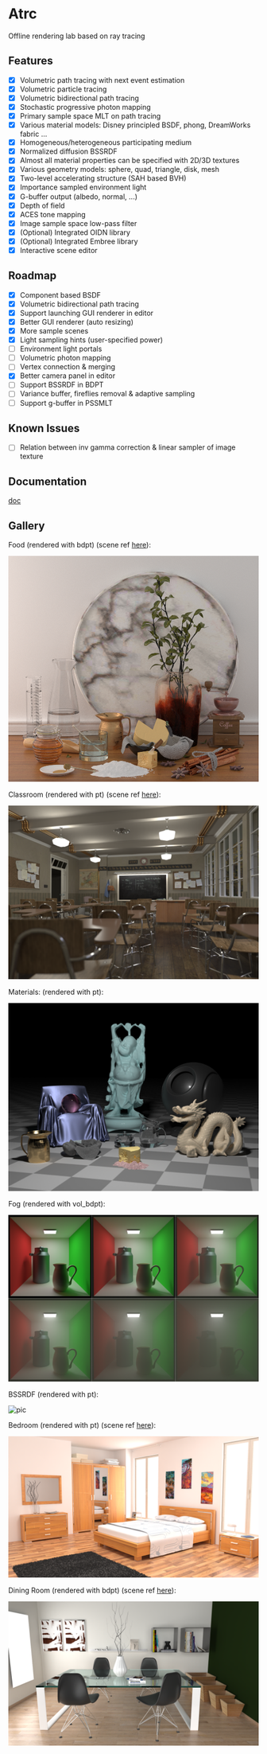 # Atrc

Offline rendering lab based on ray tracing

## Features

- [x] Volumetric path tracing with next event estimation
- [x] Volumetric particle tracing
- [x] Volumetric bidirectional path tracing
- [x] Stochastic progressive photon mapping
- [x] Primary sample space MLT on path tracing
- [x] Various material models: Disney principled BSDF, phong, DreamWorks fabric ...
- [x] Homogeneous/heterogeneous participating medium
- [x] Normalized diffusion BSSRDF
- [x] Almost all material properties can be specified with 2D/3D textures
- [x] Various geometry models: sphere, quad, triangle, disk, mesh
- [x] Two-level accelerating structure (SAH based BVH)
- [x] Importance sampled environment light
- [x] G-buffer output (albedo, normal, ...)
- [x] Depth of field
- [x] ACES tone mapping
- [x] Image sample space low-pass filter
- [x] (Optional) Integrated OIDN library
- [x] (Optional) Integrated Embree library
- [x] Interactive scene editor

## Roadmap

- [x] Component based BSDF
- [x] Volumetric bidirectional path tracing
- [x] Support launching GUI renderer in editor
- [x] Better GUI renderer (auto resizing)
- [x] More sample scenes
- [x] Light sampling hints (user-specified power)
- [ ] Environment light portals
- [ ] Volumetric photon mapping
- [ ] Vertex connection & merging
- [x] Better camera panel in editor
- [ ] Support BSSRDF in BDPT
- [ ] Variance buffer, fireflies removal & adaptive sampling
- [ ] Support g-buffer in PSSMLT

## Known Issues

- [ ] Relation between inv gamma correction & linear sampler of image texture

## Documentation

[doc](https://airguanz.github.io/atrc_doc/doc.html)

## Gallery

Food (rendered with bdpt) (scene ref [here](https://luxcorerender.org/download/)):

![0](./doc/gallery/food.png)

Classroom (rendered with pt) (scene ref [here](https://www.blender.org/download/demo-files/)):

![pic](./doc/gallery/classroom.png)

Materials: (rendered with pt):

![pic](./doc/gallery/materials.png)

Fog (rendered with vol_bdpt):

![pic](./doc/gallery/fog.png)

BSSRDF (rendered with pt):

![pic](./doc/gallery/dragon.png)

Bedroom (rendered with pt) (scene ref [here](https://benedikt-bitterli.me/resources/)):

![1](./doc/gallery/bedroom.png)

Dining Room (rendered with bdpt) (scene ref [here](https://www.blendswap.com/blends/view/86457)):

![2](./doc/gallery/dining.png)


